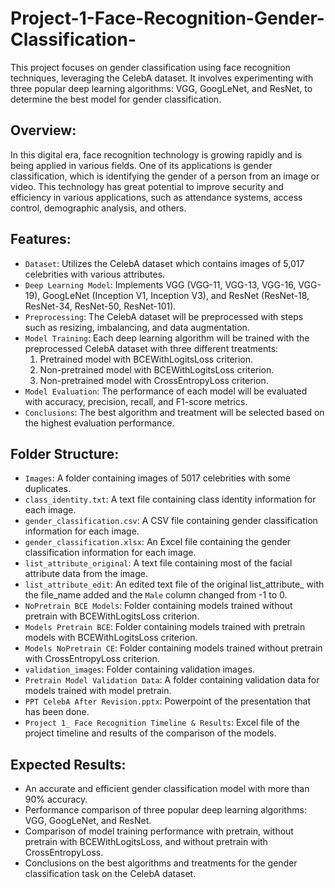 # Project-1-Face-Recognition-Gender-Classification-
This project focuses on gender classification using face recognition techniques, leveraging the CelebA dataset. It involves experimenting with three popular deep learning algorithms: VGG, GoogLeNet, and ResNet, to determine the best model for gender classification.

## Overview:
In this digital era, face recognition technology is growing rapidly and is being applied in various fields. One of its applications is gender classification, which is identifying the gender of a person from an image or video. This technology has great potential to improve security and efficiency in various applications, such as attendance systems, access control, demographic analysis, and others.

## Features:
- `Dataset`: Utilizes the CelebA dataset which contains images of 5,017 celebrities with various attributes.
- `Deep Learning Model`: Implements VGG (VGG-11, VGG-13, VGG-16, VGG-19), GoogLeNet (Inception V1, Inception V3), and ResNet (ResNet-18, ResNet-34, ResNet-50, ResNet-101).
- `Preprocessing`: The CelebA dataset will be preprocessed with steps such as resizing, imbalancing, and data augmentation.
- `Model Training`: Each deep learning algorithm will be trained with the preprocessed CelebA dataset with three different treatments:   
   1. Pretrained model with BCEWithLogitsLoss criterion.   
   2. Non-pretrained model with BCEWithLogitsLoss criterion.   
   3. Non-pretrained model with CrossEntropyLoss criterion.
- `Model Evaluation`: The performance of each model will be evaluated with accuracy, precision, recall, and F1-score metrics.
- `Conclusions`: The best algorithm and treatment will be selected based on the highest evaluation performance.

## Folder Structure:
- `Images`: A folder containing images of 5017 celebrities with some duplicates.
- `class_identity.txt`: A text file containing class identity information for each image.
- `gender_classification.csv`: A CSV file containing gender classification information for each image.
- `gender_classification.xlsx`: An Excel file containing the gender classification information for each image.
- `list_attribute_original`: A text file containing most of the facial attribute data from the image.
- `list_attribute_edit`: An edited text file of the original list_attribute_ with the file_name added and the `Male` column changed from -1 to 0.
- `NoPretrain BCE Models`: Folder containing models trained without pretrain with BCEWithLogitsLoss criterion.
- `Models Pretrain BCE`: Folder containing models trained with pretrain models with BCEWithLogitsLoss criterion.
- `Models NoPretrain CE`: Folder containing models trained without pretrain with CrossEntropyLoss criterion.
- `validation_images`: Folder containing validation images.
- `Pretrain Model Validation Data`: A folder containing validation data for models trained with model pretrain.
- `PPT CelebA After Revision.pptx`: Powerpoint of the presentation that has been done.
- `Project 1_ Face Recognition Timeline & Results`: Excel file of the project timeline and results of the comparison of the models.

## Expected Results:
- An accurate and efficient gender classification model with more than 90% accuracy.
- Performance comparison of three popular deep learning algorithms: VGG, GoogLeNet, and ResNet.
- Comparison of model training performance with pretrain, without pretrain with BCEWithLogitsLoss, and without pretrain with CrossEntropyLoss.
- Conclusions on the best algorithms and treatments for the gender classification task on the CelebA dataset.
